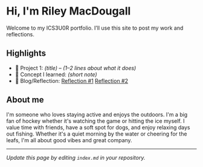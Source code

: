 # Hi, I'm Riley MacDougall
Welcome to my ICS3U0R portfolio. I’ll use this site to post my work and reflections.

## Highlights
- 🔧 Project 1: *(title)* – *(1–2 lines about what it does)*
- 🧠 Concept I learned: *(short note)*
- 📝 Blog/Reflection: [Reflection #1](./posts/first_reflection.md)
[Reflection #2](./posts/second_reflection.md)

## About me
I'm someone who loves staying active and enjoys the outdoors. I'm a big fan of hockey whether it's watching the game or hitting the ice myself. I value time with friends, have a soft spot for dogs, and enjoy relaxing days out fishing. Whether it's a quiet morning by the water or cheering for the leafs, I'm all about good vibes and great company.

---
*Update this page by editing `index.md` in your repository.*
